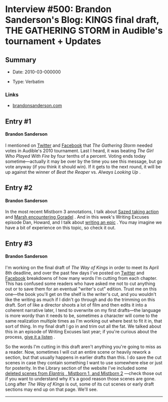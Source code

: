 # Interview #500: Brandon Sanderson's Blog: KINGS final draft, THE GATHERING STORM in Audible's tournament + Updates

## Summary

- Date: 2010-03-000000

- Type: Verbatim

### Links

- [brandonsanderson.com](http://www.brandonsanderson.com/blog/879/KINGS-final-draft-THE-GATHERING-STORM-in-Audibles-tournament--Updates)


## Entry #1

#### Brandon Sanderson

I mentioned on
[Twitter](http://twitter.com/BrandSanderson)
and
[Facebook](https://www.facebook.com/BrandonSandrson)
that
*The Gathering Storm*
needed votes in Audible's 2010 tournament. Last I heard, it was beating
*The Girl Who Played With Fire*
by four tenths of a percent. Voting ends today sometime—actually it may be over by the time you see this message, but go vote anyway (if you think it should win). If it gets to the next round, it will be up against the winner of
*Beat the Reaper*
vs.
*Always Looking Up*
.

## Entry #2

#### Brandon Sanderson

In the most recent Mistborn 3 annotations, I talk about
[Sazed taking action](http://brandonsanderson.com/annotation/343/Mistborn-3-Chapter-Sixty-Eight)
and
[Marsh encountering Goradel](http://brandonsanderson.com/annotation/343/Mistborn-3-Chapter-Sixty-Eight)
. And in this week's Writing Excuses episode Dan, Howard, and I talk about
[writing an epic](http://www.writingexcuses.com/2010/03/28/)
. You may imagine we have a bit of experience on this topic, so check it out.

## Entry #3

#### Brandon Sanderson

I'm working on the final draft of
*The Way of Kings*
in order to meet its April 8th deadline, and over the past few days I've posted on
[Twitter](http://twitter.com/BrandSanderson)
and
[Facebook](https://www.facebook.com/BrandonSandrson)
breakdowns of how many words I'm cutting from each chapter. This has confused some readers who have asked me not to cut anything out or to save them for an eventual "writer's cut" edition. Trust me on this one—the book you'll get on the shelf is the writer's cut, and you wouldn't like the writing as much if I didn't go through and do the trimming on this draft. Sort of like a director shoots a lot of film and then edits it into a coherent narrative later, I tend to overwrite on my first drafts—the language is more wordy than it needs to be, sometimes a character will come to the same realization multiple times as I'm working out where best to fit it in, that sort of thing. In my final draft I go in and trim out all the fat. We talked about this in an episode of Writing Excuses last year; if you're curious about the process,
[give it a listen](http://www.writingexcuses.com/2009/08/08/)
.

So the words I'm cutting in this draft aren't anything you're going to miss as a reader. Now, sometimes I will cut an entire scene or heavily rework a section, but that usually happens in earlier drafts than this. I do save the cut scenes in case they contain something I want to use somewhere else or just for posterity. In the Library section of the website I've included some
[deleted scenes from
*Elantris*
, Mistborn 1, and Mistborn 2](http://brandonsanderson.com/library)
—check those out if you want to understand why it's a good reason those scenes are gone. Long after
*The Way of Kings*
is out, some of its cut scenes or early draft sections may end up on that page. We'll see.


---

